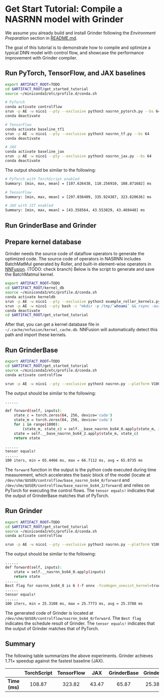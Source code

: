 # Get Start Tutorial: Compile a NASRNN model with Grinder
We assume you already build and install Grinder following the *Environment Preparation* section in [README.md](../README.md).

The goal of this tutorial is to demonstrate how to compile and optimize a typical DNN model with control flow, and showcase the performance improvement with Grinder compiler.

## Run PyTorch, TensorFlow, and JAX baselines

```bash
export ARTIFACT_ROOT=TODO
cd $ARTIFACT_ROOT/get_started_tutorial
source ~/miniconda3/etc/profile.d/conda.sh

# PyTorch
conda activate controlflow
srun -p AE -w nico1 --pty --exclusive python3 nasrnn_pytorch.py --bs 64
conda deactivate

# TensorFlow
conda activate baseline_tf1
srun -p AE -w nico1 --pty --exclusive python3 nasrnn_tf.py --bs 64
conda deactivate

# JAX
conda activate baseline_jax
srun -p AE -w nico1 --pty --exclusive python3 nasrnn_jax.py --bs 64
conda deactivate
```

The output should be similar to the following:
```bash
# PyTorch with TorchScript enabled
Summary: [min, max, mean] = [107.626438, 110.256910, 108.871682] ms

# TensorFlow
Summary: [min, max, mean] = [297.036409, 335.924387, 323.820636] ms

# JAX with JIT enabled
Summary: [min, max, mean] = [43.358564, 43.553829, 43.469448] ms
```

## Run GrinderBase and Grinder

## Prepare kernel database

Grinder needs the source code of dataflow operators to generate the optimized code. The source code of operators in NASRNN includes BatchMatMul generated by Roller, and built-in element-wise operators in [NNFusion](https://github.com/microsoft/nnfusion/tree/main/src/nnfusion/core/kernels/cuda_gpu/kernels). (TODO: check branch) Below is the script to generate and save the BatchMatmul kernel.

```bash
export ARTIFACT_ROOT=TODO
cd $ARTIFACT_ROOT/kernel_db
source ~/miniconda3/etc/profile.d/conda.sh
conda activate kerneldb
srun -p AE -w nico1 --pty --exclusive python3 example_roller_kernels.py --reproduce
srun -p AE -w nico1 --pty bash -c "mkdir -p /tmp/`whoami` && rsync -avz nico0:~/.cache/nnfusion/* /tmp/`whoami`/"
conda deactivate
cd $ARTIFACT_ROOT/get_started_tutorial
```

After that, you can get a kernel database file in `~/.cache/nnfusion/kernel_cache.db`. NNFusion will automatically detect this path and import these kernels.

## Run GrinderBase
```bash
export ARTIFACT_ROOT=TODO
cd $ARTIFACT_ROOT/get_started_tutorial
source ~/miniconda3/etc/profile.d/conda.sh
conda activate controlflow

srun -p AE -w nico1 --pty --exclusive python3 nasrnn.py --platform V100 --bs 64 --no-torch --disable-cf --measure
```

The output should be similar to the following:
```bash
......

def forward(self, inputs):
    state_c = torch.zeros(64, 256, device='cuda')
    state_m = torch.zeros(64, 256, device='cuda')
    for i in range(1000):
        (state_m, state_c) = self.__base_nasrnn_bs64_0.apply(state_m, inputs, i, state_c)
    state = self.__base_nasrnn_bs64_2.apply(state_m, state_c)
    return state

......
tensor equals!
......
100 iters, min = 65.4466 ms, max = 66.7112 ms, avg = 65.8735 ms
```

The `forward` function in the output is the python code executed during time measurement, which accelerates the basic block of the model (locate at `/dev/shm/$USER/controlflow/base_nasrnn_bs64_0/forward` and `/dev/shm/$USER/controlflow/base_nasrnn_bs64_2/forward`) and relies on PyTorch for executing the control flows. The `tensor equals!` indicates that the output of GrinderBase matches that of PyTorch.

## Run Grinder
```bash
export ARTIFACT_ROOT=TODO
cd $ARTIFACT_ROOT/get_started_tutorial
source ~/miniconda3/etc/profile.d/conda.sh
conda activate controlflow

srun -p AE -w nico1 --pty --exclusive python3 nasrnn.py --platform V100 --bs 64 --no-torch --measure
```
The output should be similar to the following:
```bash
......
def forward(self, inputs):
    state = self.__nasrnn_bs64_0.apply(inputs)
    return state
......
Best flag for nasrnn_bs64_0 is 6 (-f onnx -fcodegen_unexist_kernel=true -fproduct_name=V100 -fbiasadd_fix=true -fcheck_result=true -fextern_result_memory=true -fconv_cnhw=false -fdefault_device=CUDA -fkernel_cache_path=/tmp/******/kernel_cache.db -fcf_level=1 -fmax_grid_dim=320 -fmax_block_dim=128)
......
tensor equals!
......
100 iters, min = 25.3108 ms, max = 25.7773 ms, avg = 25.3788 ms
```

The generated code of Grinder is located at `/dev/shm/$USER/controlflow/nasrnn_bs64_0/forward`. The `Best flag` indicates the schedule result of Grinder. The `tensor equals!` indicates that the output of Grinder matches that of PyTorch.

## Summary
The following table summarizes the above experiments. Grinder achieves $1.71\times$ speedup against the fastest baseline (JAX).

|             | TorchScript | TensorFlow | JAX | GrinderBase | Grinder |
|:-----------:|:------:|:--:|:----:|:--:|:---:|
| **Time (ms)**   |    108.87    |  323.82 |   43.47  |  65.87 |  25.38  |
